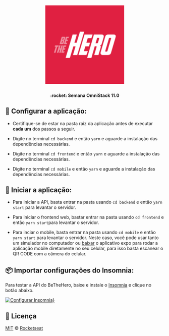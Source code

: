 <h1 align="center">
    <img alt="beTheHero" title="beTheHero" src=".github/assets/icon.png" width="250px" />
</h1>

<h4 align="center">
  :rocket: Semana OmniStack 11.0
</h4>

## :hammer: Configurar a aplicação:

- Certifique-se de estar na pasta raiz da aplicação antes de executar **cada um** dos passos a seguir.

- Digite no terminal `cd backend` e então `yarn` e aguarde a instalação das dependências necessárias.

- Digite no terminal `cd frontend` e então `yarn` e aguarde a instalação das dependências necessárias.

- Digite no terminal `cd mobile` e então `yarn` e aguarde a instalação das dependências necessárias.

## :horse_racing: Iniciar a aplicação:

- Para iniciar a API, basta entrar na pasta usando `cd backend` e então `yarn start` para levantar o servidor.

- Para iniciar o frontend web, bastar entrar na pasta usando `cd frontend` e então `yarn start`para levantar o servidor.

- Para inciar o mobile, basta entrar na pasta usando `cd mobile` e então `yarn start` para levantar o servidor. Neste caso, você pode usar tanto um simulador no computador ou [baixar](https://apps.apple.com/br/app/expo-client/id982107779) o aplicativo expo para rodar a aplicação mobile diretamente no seu celular, para isso basta escanear o QR CODE com a câmera do celular.

## :package: Importar configurações do Insomnia:

Para testar a API do BeTheHero, baixe e instale o [Insomnia](https://insomnia.rest/download/) e clique no botão abaixo.

[![Configurar Insomnia}](https://insomnia.rest/images/run.svg)](https://insomnia.rest/run/?label=Be%20The%20Hero&uri=https%3A%2F%2Fgithub.com%2Ffnoquiq%2Fbe-the-hero%2Fblob%2Fmaster%2F.github%2Fassets%2Finsomnia%2Finsomnia.json)

## :memo: Licença

[MIT](./LICENSE) &copy; [Rocketseat](https://rocketseat.com.br/)
